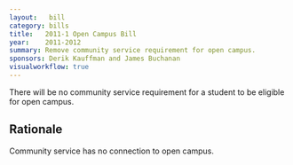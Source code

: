 ```yaml
---  
layout:   bill
category: bills
title:   2011-1 Open Campus Bill 
year:    2011-2012
summary: Remove community service requirement for open campus.
sponsors: Derik Kauffman and James Buchanan
visualworkflow: true
---
```


There will be no community service requirement for a student to be eligible for open campus. 

Rationale
---------
Community service has no connection to open campus.